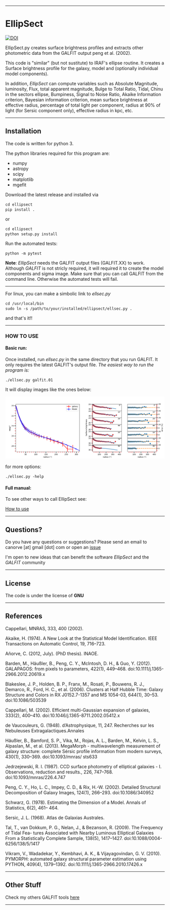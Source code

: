 ___

# **EllipSect**

[![DOI](https://zenodo.org/badge/282223217.svg)](https://zenodo.org/badge/latestdoi/282223217)

EllipSect.py creates surface brightness profiles and extracts 
other photometric data from the GALFIT output peng et al. (2002). 



This code is "similar" (but not sustitute) to IRAF's ellipse routine. It 
creates a Surface brightness profile for the galaxy, model and (optionally 
individual model components).

In addition, *EllipSect* can compute variables such as Absolute Magnitude, 
luminosity, Flux, total apparent magnitude, Bulge to Total Ratio, Tidal, Chinu
in the sectors ellipse, Bumpiness, Signal to Noise Ratio, Akaike Information criterion, 
Bayesian information criterion, mean surface brightness at effective radius, percentage 
of total light per component, radius at 90% of light (for Sersic component only), 
effective radius in kpc, etc.  

___

## **Installation**

The code is written for python 3.

The python libraries required for this program are:

- numpy
- astropy
- scipy
- matplotlib
- mgefit

Download the latest release and installed via

```
cd ellipsect
pip install . 
```

or 

```
cd ellipsect
python setup.py install
```

Run the automated tests:

```
python -m pytest 
```

**Note**: *EllipSect* needs the GALFIT output files (GALFIT.XX) to work.
Although *GALFIT* is not stricly required, it will required it 
to create the model components and sigma image. Make 
sure that you can call GALFIT from the command line. Otherwise 
the automated tests will fail.

___

For linux, you can make a simbolic link to *ellsec.py*

```
cd /usr/local/bin
sudo ln -s /path/to/your/installed/ellipsect/ellsec.py .
```

and that's it!!

___

### **HOW TO USE**

#### **Basic run:**

Once installed, run *ellsec.py* in the same directory 
that you run GALFIT. It only requires the latest GALFIT's 
output file. *The easiest way to run the program is:*

```
./ellsec.py galfit.01
```

It will display images like the ones below:

   ![A85 ](img/A85.def.png)

for more options:

```
./ellsec.py -help 
```


#### **Full manual:**

To see other ways to call EllipSect see:

   [How to use](docs/howto.md)

___

## **Questions?**

Do you have any questions or suggestions?
Please send an email to canorve [at] gmail [dot] com 
or open an [issue](https://github.com/canorve/EllipSect/issues)

I'm open to new ideas that can benefit the 
software *EllipSect* and the *GALFIT* community

___

## **License**

The code is under the license of **GNU**

___

## **References**


Cappellari, MNRAS, 333, 400 (2002).

Akaike, H. (1974). A New Look at the Statistical Model Identification. IEEE Transactions on
Automatic Control, 19, 716–723.

Añorve, C. (2012, July). (PhD thesis). INAOE.

Barden, M., Häußler, B., Peng, C. Y., McIntosh, D. H., & Guo, Y. (2012). GALAPAGOS:
from pixels to parameters, 422(1), 449–468. doi:10.1111/j.1365-2966.2012.20619.x

Blakeslee, J. P., Holden, B. P., Franx, M., Rosati, P., Bouwens, R. J., Demarco, R., Ford,
H. C., et al. (2006). Clusters at Half Hubble Time: Galaxy Structure and Colors in RX
J0152.7-1357 and MS 1054-03, 644(1), 30–53. doi:10.1086/503539

Cappellari, M. (2002). Efficient multi-Gaussian expansion of galaxies, 333(2), 400–410.
doi:10.1046/j.1365-8711.2002.05412.x

de Vaucouleurs, G. (1948). d’Astrophysique, 11, 247. Recherches sur les Nebuleuses Extragalactiques.Annales

Häußler, B., Bamford, S. P., Vika, M., Rojas, A. L., Barden, M., Kelvin, L. S., Alpaslan, M.,
et al. (2013). MegaMorph - multiwavelength measurement of galaxy structure: complete
Sérsic profile information from modern surveys, 430(1), 330–369. doi:10.1093/mnras/
sts633

Jedrzejewski, R. I. (1987). CCD surface photometry of elliptical galaxies - I. Observations,
reduction and results., 226, 747–768. doi:10.1093/mnras/226.4.747

Peng, C. Y., Ho, L. C., Impey, C. D., & Rix, H.-W. (2002). Detailed Structural Decomposition
of Galaxy Images, 124(1), 266–293. doi:10.1086/340952

Schwarz, G. (1978). Estimating the Dimension of a Model. Annals of Statistics, 6(2), 461–
464.

Sersic, J. L. (1968). Atlas de Galaxias Australes.

Tal, T., van Dokkum, P. G., Nelan, J., & Bezanson, R. (2009). The Frequency of Tidal Fea-
tures Associated with Nearby Luminous Elliptical Galaxies From a Statistically Complete Sample, 138(5), 1417–1427. doi:10.1088/0004-6256/138/5/1417

Vikram, V., Wadadekar, Y., Kembhavi, A. K., & Vijayagovindan, G. V. (2010). PYMORPH:
automated galaxy structural parameter estimation using PYTHON, 409(4), 1379–1392.
doi:10.1111/j.1365-2966.2010.17426.x
___

## **Other Stuff**

Check my others GALFIT tools [here](https://github.com/canorve/GALFITools)

___
